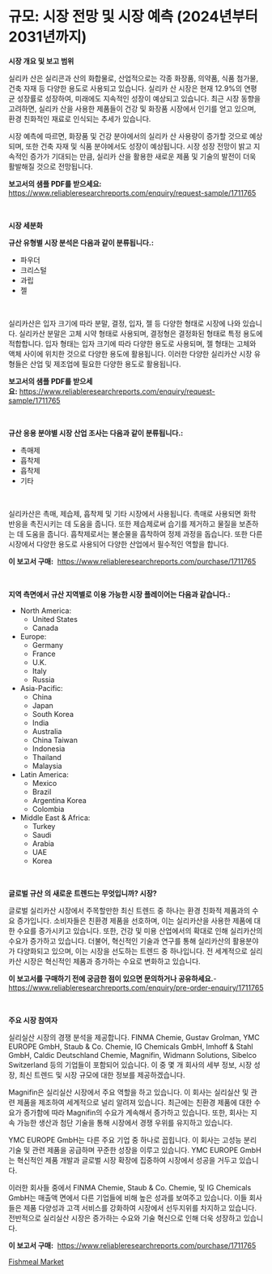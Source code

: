 <p><h1>규모: 시장 전망 및 시장 예측 (2024년부터 2031년까지)</h1></p><p><strong>시장 개요 및 보고 범위</strong></p>
<p><p>실리카 산은 실리콘과 산의 화합물로, 산업적으로는 각종 화장품, 의약품, 식품 첨가물, 건축 자재 등 다양한 용도로 사용되고 있습니다. 실리카 산 시장은 현재 12.9%의 연평균 성장률로 성장하여, 미래에도 지속적인 성장이 예상되고 있습니다. 최근 시장 동향을 고려하면, 실리카 산을 사용한 제품들이 건강 및 화장품 시장에서 인기를 얻고 있으며, 환경 친화적인 재료로 인식되는 추세가 있습니다. </p><p>시장 예측에 따르면, 화장품 및 건강 분야에서의 실리카 산 사용량이 증가할 것으로 예상되며, 또한 건축 자재 및 식품 분야에서도 성장이 예상됩니다. 시장 성장 전망이 밝고 지속적인 증가가 기대되는 만큼, 실리카 산을 활용한 새로운 제품 및 기술의 발전이 더욱 활발해질 것으로 전망됩니다.</p></p>
<p><strong>보고서의 샘플 PDF를 받으세요:</strong> <a href="https://www.reliableresearchreports.com/enquiry/request-sample/1711765">https://www.reliableresearchreports.com/enquiry/request-sample/1711765</a></p>
<p>&nbsp;</p>
<p><strong>시장 세분화</strong></p>
<p><strong>규산 유형별 시장 분석은 다음과 같이 분류됩니다.:</strong></p>
<p><ul><li>파우더</li><li>크리스털</li><li>과립</li><li>젤</li></ul></p>
<p>&nbsp;</p>
<p><p>실리카산은 입자 크기에 따라 분말, 결정, 입자, 젤 등 다양한 형태로 시장에 나와 있습니다. 실리카산 분말은 고체 시약 형태로 사용되며, 결정형은 결정화된 형태로 특정 용도에 적합합니다. 입자 형태는 입자 크기에 따라 다양한 용도로 사용되며, 젤 형태는 고체와 액체 사이에 위치한 것으로 다양한 용도에 활용됩니다. 이러한 다양한 실리카산 시장 유형들은 산업 및 제조업에 필요한 다양한 용도로 활용됩니다.</p></p>
<p><strong>보고서의 샘플 PDF를 받으세요:</strong>&nbsp;<a href="https://www.reliableresearchreports.com/enquiry/request-sample/1711765">https://www.reliableresearchreports.com/enquiry/request-sample/1711765</a></p>
<p>&nbsp;</p>
<p><strong> 규산 응용 분야별 시장 산업 조사는 다음과 같이 분류됩니다.:</strong></p>
<p><ul><li>촉매제</li><li>흡착제</li><li>흡착제</li><li>기타</li></ul></p>
<p>&nbsp;</p>
<p><p>실리카산은 촉매, 제습제, 흡착제 및 기타 시장에서 사용됩니다. 촉매로 사용되면 화학 반응을 촉진시키는 데 도움을 줍니다. 또한 제습제로써 습기를 제거하고 물질을 보존하는 데 도움을 줍니다. 흡착제로서는 불순물을 흡착하여 정제 과정을 돕습니다. 또한 다른 시장에서 다양한 용도로 사용되어 다양한 산업에서 필수적인 역할을 합니다.</p></p>
<p><strong>이 보고서 구매:</strong>&nbsp; <a href="https://www.reliableresearchreports.com/purchase/1711765">https://www.reliableresearchreports.com/purchase/1711765</a></p>
<p>&nbsp;</p>
<p><strong>지역 측면에서 규산 지역별로 이용 가능한 시장 플레이어는 다음과 같습니다.:</strong></p>
<p><ul>
    <li>
        North America:
        <ul>
            <li>United States</li>
            <li>Canada</li>
        </ul>
    </li>
    <li>
        Europe:
        <ul>
            <li>Germany</li>
            <li>France</li>
            <li>U.K.</li>
            <li>Italy</li>
            <li>Russia</li>
        </ul>
    </li>
    <li>
        Asia-Pacific:
        <ul>
            <li>China</li>
            <li>Japan</li>
            <li>South Korea</li>
            <li>India</li>
            <li>Australia</li>
            <li>China Taiwan</li>
            <li>Indonesia</li>
            <li>Thailand</li>
            <li>Malaysia</li>
        </ul>
    </li>
    <li>
        Latin America:
        <ul>
            <li>Mexico</li>
            <li>Brazil</li>
            <li>Argentina Korea</li>
            <li>Colombia</li>
        </ul>
    </li>
    <li>
        Middle East & Africa:
        <ul>
            <li>Turkey</li>
            <li>Saudi</li>
            <li>Arabia</li>
            <li>UAE</li>
            <li>Korea</li>
        </ul>
    </li>
    </ul></p>
<p>&nbsp;</p>
<p><strong>글로벌 규산 의 새로운 트렌드는 무엇입니까? 시장?</strong></p>
<p><p>글로벌 실리카산 시장에서 주목할만한 최신 트렌드 중 하나는 환경 친화적 제품과의 수요 증가입니다. 소비자들은 친환경 제품을 선호하며, 이는 실리카산을 사용한 제품에 대한 수요를 증가시키고 있습니다. 또한, 건강 및 미용 산업에서의 확대로 인해 실리카산의 수요가 증가하고 있습니다. 더불어, 혁신적인 기술과 연구를 통해 실리카산의 활용분야가 다양화되고 있으며, 이는 시장을 선도하는 트렌드 중 하나입니다. 전 세계적으로 실리카산 시장은 혁신적인 제품과 증가하는 수요로 변화하고 있습니다.</p></p>
<p><strong>이 보고서를 구매하기 전에 궁금한 점이 있으면 문의하거나 공유하세요.</strong>- <a href="https://www.reliableresearchreports.com/enquiry/pre-order-enquiry/1711765">https://www.reliableresearchreports.com/enquiry/pre-order-enquiry/1711765</a></p>
<p>&nbsp;</p>
<p><strong>주요 시장 참여자</strong></p>
<p><p>실리실산 시장의 경쟁 분석을 제공합니다. FINMA Chemie, Gustav Grolman, YMC EUROPE GmbH, Staub & Co. Chemie, IG Chemicals GmbH, Imhoff & Stahl GmbH, Caldic Deutschland Chemie, Magnifin, Widmann Solutions, Sibelco Switzerland 등의 기업들이 포함되어 있습니다. 이 중 몇 개 회사의 세부 정보, 시장 성장, 최신 트렌드 및 시장 규모에 대한 정보를 제공하겠습니다.</p><p>Magnifin은 실리실산 시장에서 주요 역할을 하고 있습니다. 이 회사는 실리실산 및 관련 제품을 제조하여 세계적으로 널리 알려져 있습니다. 최근에는 친환경 제품에 대한 수요가 증가함에 따라 Magnifin의 수요가 계속해서 증가하고 있습니다. 또한, 회사는 지속 가능한 생산과 첨단 기술을 통해 시장에서 경쟁 우위를 유지하고 있습니다.</p><p>YMC EUROPE GmbH는 다른 주요 기업 중 하나로 꼽힙니다. 이 회사는 고성능 분리 기술 및 관련 제품을 공급하며 꾸준한 성장을 이루고 있습니다. YMC EUROPE GmbH는 혁신적인 제품 개발과 글로벌 시장 확장에 집중하여 시장에서 성공을 거두고 있습니다.</p><p>이러한 회사들 중에서 FINMA Chemie, Staub & Co. Chemie, 및 IG Chemicals GmbH는 매출액 면에서 다른 기업들에 비해 높은 성과를 보여주고 있습니다. 이들 회사들은 제품 다양성과 고객 서비스를 강화하여 시장에서 선두지위를 차지하고 있습니다. 전반적으로 실리실산 시장은 증가하는 수요와 기술 혁신으로 인해 더욱 성장하고 있습니다.</p></p>
<p><strong>이 보고서 구매:</strong>&nbsp;&nbsp;<a href="https://www.reliableresearchreports.com/purchase/1711765">https://www.reliableresearchreports.com/purchase/1711765</a></p>
<p><p><a href="https://lydian-appliance-61d.notion.site/Fishmeal-Market-Share-Market-New-Trends-Analysis-Report-By-Type-By-Application-By-End-use-By-Re-8e38c9c62efc4ffdac5a49188571060e">Fishmeal Market</a></p></p>
